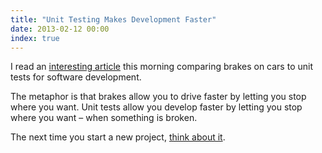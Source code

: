 ```yaml
---
title: "Unit Testing Makes Development Faster"
date: 2013-02-12 00:00
index: true
---
```


I read an [interesting article](http://www.devjoy.com/2013/02/why-do-cars-have-brakes/) this morning comparing brakes on cars to unit tests for software development.

The metaphor is that brakes allow you to drive faster by letting you stop where you want. Unit tests allow you develop faster by letting you stop where you want – when something is broken.

The next time you start a new project, [think about it](/blog/unit-testing-objective-c-using-kiwi).

<!-- more -->
